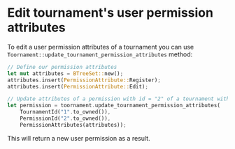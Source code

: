 # Edit tournament's user permission attributes

To edit a user permission attributes of a tournament you can use
`Toornament::update_tournament_permission_attributes` method:

```rust
// Define our permission attributes
let mut attributes = BTreeSet::new();
attributes.insert(PermissionAttribute::Register);
attributes.insert(PermissionAttribute::Edit);

// Update attributes of a permission with id = "2" of a tournament with id = "1"
let permission = toornament.update_tournament_permission_attributes(
    TournamentId("1".to_owned()),
    PermissionId("2".to_owned()),
    PermissionAttributes(attributes));
```

This will return a new user permission as a result.
